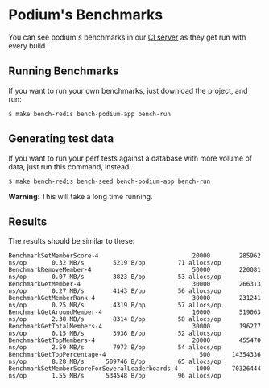 Podium's Benchmarks
===================

You can see podium's benchmarks in our [CI server](https://travis-ci.org/topfreegames/podium/) as they get run with every build.

## Running Benchmarks

If you want to run your own benchmarks, just download the project, and run:

```
$ make bench-redis bench-podium-app bench-run
```

## Generating test data

If you want to run your perf tests against a database with more volume of data, just run this command, instead:

```
$ make bench-redis bench-seed bench-podium-app bench-run
```
**Warning**: This will take a long time running.

## Results

The results should be similar to these:

```
BenchmarkSetMemberScore-4                      	   20000	    285962 ns/op	   0.32 MB/s	    5219 B/op	      71 allocs/op
BenchmarkRemoveMember-4                        	   50000	    220081 ns/op	   0.07 MB/s	    3823 B/op	      53 allocs/op
BenchmarkGetMember-4                           	   30000	    266313 ns/op	   0.27 MB/s	    4143 B/op	      56 allocs/op
BenchmarkGetMemberRank-4                       	   30000	    231241 ns/op	   0.25 MB/s	    4319 B/op	      57 allocs/op
BenchmarkGetAroundMember-4                     	   10000	    519063 ns/op	   2.38 MB/s	    8314 B/op	      58 allocs/op
BenchmarkGetTotalMembers-4                     	   30000	    196277 ns/op	   0.15 MB/s	    3936 B/op	      52 allocs/op
BenchmarkGetTopMembers-4                       	   20000	    455470 ns/op	   2.59 MB/s	    7973 B/op	      54 allocs/op
BenchmarkGetTopPercentage-4                    	     500	  14354336 ns/op	   8.28 MB/s	  509746 B/op	      65 allocs/op
BenchmarkSetMemberScoreForSeveralLeaderboards-4	    1000	  70326444 ns/op	   1.55 MB/s	  534548 B/op	      96 allocs/op
```
